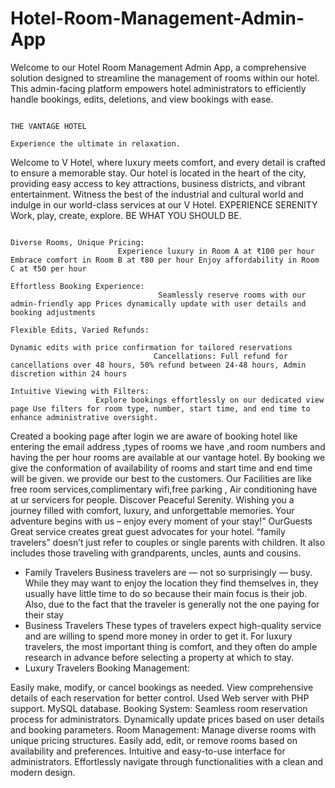 # Hotel-Room-Management-Admin-App

Welcome to our Hotel Room Management Admin App, a comprehensive solution designed to streamline the management of rooms within our hotel. 
This admin-facing platform empowers hotel administrators to efficiently handle bookings, edits, deletions, and view bookings with ease. 

                                                                                              THE VANTAGE HOTEL
                                                                                  Experience the ultimate in relaxation.
Welcome to V Hotel, where luxury meets comfort, and every detail is crafted to ensure a memorable stay. Our hotel is located in the heart of the city, providing easy access to key attractions, business districts, and vibrant entertainment. Witness the best of the industrial and cultural world and indulge in our world-class services at our V Hotel.
                                                                                             EXPERIENCE SERENITY
                                                                            Work, play, create, explore. BE WHAT YOU SHOULD BE.

                                                                                        Diverse Rooms, Unique Pricing:
                            Experience luxury in Room A at ₹100 per hour Embrace comfort in Room B at ₹80 per hour Enjoy affordability in Room C at ₹50 per hour
                                                                                        Effortless Booking Experience:
                                     Seamlessly reserve rooms with our admin-friendly app Prices dynamically update with user details and booking adjustments
                                                                                        Flexible Edits, Varied Refunds:
                                                                          Dynamic edits with price confirmation for tailored reservations
                                    Cancellations: Full refund for cancellations over 48 hours, 50% refund between 24-48 hours, Admin discretion within 24 hours
                                                                                        Intuitive Viewing with Filters:
                       Explore bookings effortlessly on our dedicated view page Use filters for room type, number, start time, and end time to enhance administrative oversight.

Created a booking page after login we are aware of booking hotel  like entering the email address ,types of rooms we have ,and room numbers and having the per hour rooms are available at our vantage hotel.
                                                         By booking we give the conformation of availability of rooms and  start time and end time will be given.
we provide our best to the customers.
Our Facilities are like free room services,complimentary wifi,free parking , Air conditioning  have at ur servicers for people.
Discover Peaceful Serenity.
Wishing you a journey filled with comfort, luxury, and unforgettable memories. Your adventure begins with us – enjoy every moment of your stay!"
OurGuests
Great service creates great guest advocates for your hotel.
“family travelers” doesn’t just refer to couples or single parents with children. It also includes those traveling with grandparents, uncles, aunts and cousins.
- Family Travelers
Business travelers are — not so surprisingly — busy. While they may want to enjoy the location they find themselves in, they usually have little time to do so because their main focus is their job. Also, due to the fact that the traveler is generally not the one paying for their stay
- Business Travelers
These types of travelers expect high-quality service and are willing to spend more money in order to get it. For luxury travelers, the most important thing is comfort, and they often do ample research in advance before selecting a property at which to stay.
- Luxury Travelers
  Booking Management:

Easily make, modify, or cancel bookings as needed.
View comprehensive details of each reservation for better control.
Used Web server with PHP support.
MySQL database.
Booking System:
Seamless room reservation process for administrators.
Dynamically update prices based on user details and booking parameters.
Room Management:
Manage diverse rooms with unique pricing structures.
Easily add, edit, or remove rooms based on availability and preferences.
Intuitive and easy-to-use interface for administrators.
Effortlessly navigate through functionalities with a clean and modern design.

